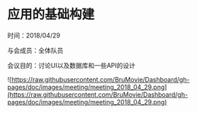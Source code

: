 # 应用的基础构建

时间：2018/04/29

与会成员：全体队员

会议目的：讨论UI以及数据库和一些API的设计

![https://raw.githubusercontent.com/BruMovie/Dashboard/gh-pages/doc/images/meeting/meeting_2018_04_29.png](https://raw.githubusercontent.com/BruMovie/Dashboard/gh-pages/doc/images/meeting/meeting_2018_04_29.png)

